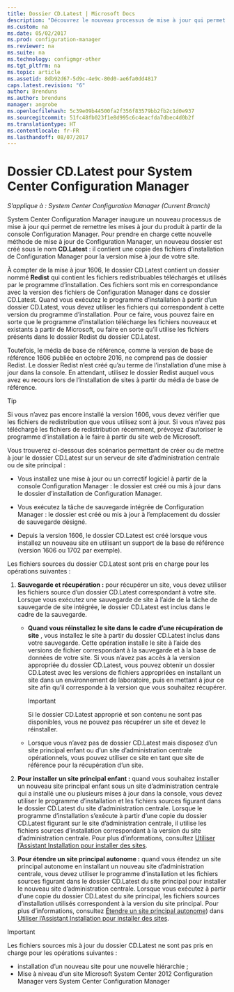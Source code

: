 ```yaml
---
title: Dossier CD.Latest | Microsoft Docs
description: "Découvrez le nouveau processus de mise à jour qui permet de remettre les mises à jour du produit à partir de la console Configuration Manager."
ms.custom: na
ms.date: 05/02/2017
ms.prod: configuration-manager
ms.reviewer: na
ms.suite: na
ms.technology: configmgr-other
ms.tgt_pltfrm: na
ms.topic: article
ms.assetid: 8db92d67-5d9c-4e9c-80d0-ae6fa0dd4817
caps.latest.revision: "6"
author: Brenduns
ms.author: brenduns
manager: angrobe
ms.openlocfilehash: 5c39e09b44500fa2f356f83579bb2fb2c1d0e937
ms.sourcegitcommit: 51fc48fb023f1e8d995c6c4eacfda7dbec4d0b2f
ms.translationtype: HT
ms.contentlocale: fr-FR
ms.lasthandoff: 08/07/2017
---
```

# <a name="the-cdlatest-folder-for-system-center-configuration-manager"></a>Dossier CD.Latest pour System Center Configuration Manager

*S’applique à : System Center Configuration Manager (Current Branch)*

System Center Configuration Manager inaugure un nouveau processus de mise à jour qui permet de remettre les mises à jour du produit à partir de la console Configuration Manager. Pour prendre en charge cette nouvelle méthode de mise à jour de Configuration Manager, un nouveau dossier est créé sous le nom **CD.Latest** : il contient une copie des fichiers d’installation de Configuration Manager pour la version mise à jour de votre site.  

À compter de la mise à jour 1606, le dossier CD.Latest contient un dossier nommé **Redist** qui contient les fichiers redistribuables téléchargés et utilisés par le programme d’installation. Ces fichiers sont mis en correspondance avec la version des fichiers de Configuration Manager dans ce dossier CD.Latest. Quand vous exécutez le programme d’installation à partir d’un dossier CD.Latest, vous devez utiliser les fichiers qui correspondent à cette version du programme d’installation. Pour ce faire, vous pouvez faire en sorte que le programme d’installation télécharge les fichiers nouveaux et existants à partir de Microsoft, ou faire en sorte qu’il utilise les fichiers présents dans le dossier Redist du dossier CD.Latest.

Toutefois, le média de base de référence, comme la version de base de référence 1606 publiée en octobre 2016, ne comprend pas de dossier Redist. Le dossier Redist n’est créé qu’au terme de l’installation d’une mise à jour dans la console. En attendant, utilisez le dossier Redist auquel vous avez eu recours lors de l’installation de sites à partir du média de base de référence.  

> [!TIP]
> Si vous n’avez pas encore installé la version 1606, vous devez vérifier que les fichiers de redistribution que vous utilisez sont à jour. Si vous n’avez pas téléchargé les fichiers de redistribution récemment, prévoyez d’autoriser le programme d’installation à le faire à partir du site web de Microsoft.   

 Vous trouverez ci-dessous des scénarios permettant de créer ou de mettre à jour le dossier CD.Latest sur un serveur de site d’administration centrale ou de site principal :  

-   Vous installez une mise à jour ou un correctif logiciel à partir de la console Configuration Manager : le dossier est créé ou mis à jour dans le dossier d’installation de Configuration Manager.  

-   Vous exécutez la tâche de sauvegarde intégrée de Configuration Manager : le dossier est créé ou mis à jour à l’emplacement du dossier de sauvegarde désigné.  

-  Depuis la version 1606, le dossier CD.Latest est créé lorsque vous installez un nouveau site en utilisant un support de la base de référence (version 1606 ou 1702 par exemple).

Les fichiers sources du dossier CD.Latest sont pris en charge pour les opérations suivantes :  

1.  **Sauvegarde et récupération :** pour récupérer un site, vous devez utiliser les fichiers source d’un dossier CD.Latest correspondant à votre site. Lorsque vous exécutez une sauvegarde de site à l’aide de la tâche de sauvegarde de site intégrée, le dossier CD.Latest est inclus dans le cadre de la sauvegarde.

    -   **Quand vous réinstallez le site dans le cadre d’une récupération de site** , vous installez le site à partir du dossier CD.Latest inclus dans votre sauvegarde. Cette opération installe le site à l’aide des versions de fichier correspondant à la sauvegarde et à la base de données de votre site.  Si vous n’avez pas accès à la version appropriée du dossier CD.Latest, vous pouvez obtenir un dossier CD.Latest avec les versions de fichiers appropriées en installant un site dans un environnement de laboratoire, puis en mettant à jour ce site afin qu’il corresponde à la version que vous souhaitez récupérer.

        > [!IMPORTANT]  
        >  Si le dossier CD.Latest approprié et son contenu ne sont pas disponibles, vous ne pouvez pas récupérer un site et devez le réinstaller.  

    -   Lorsque vous n’avez pas de dossier CD.Latest mais disposez d’un site principal enfant ou d’un site d’administration centrale opérationnels, vous pouvez utiliser ce site en tant que site de référence pour la récupération d’un site.  

2.  **Pour installer un site principal enfant :** quand vous souhaitez installer un nouveau site principal enfant sous un site d’administration centrale qui a installé une ou plusieurs mises à jour dans la console, vous devez utiliser le programme d’installation et les fichiers sources figurant dans le dossier CD.Latest du site d’administration centrale. Lorsque le programme d’installation s’exécute à partir d’une copie du dossier CD.Latest figurant sur le site d’administration centrale, il utilise les fichiers sources d’installation correspondant à la version du site d’administration centrale. Pour plus d’informations, consultez [Utiliser l’Assistant Installation pour installer des sites](../../../core/servers/deploy/install/use-the-setup-wizard-to-install-sites.md).  

3.  **Pour étendre un site principal autonome :** quand vous étendez un site principal autonome en installant un nouveau site d’administration centrale, vous devez utiliser le programme d’installation et les fichiers sources figurant dans le dossier CD.Latest du site principal pour installer le nouveau site d’administration centrale. Lorsque vous exécutez à partir d’une copie du dossier CD.Latest du site principal, les fichiers sources d’installation utilisés correspondent à la version du site principal. Pour plus d’informations, consultez [Étendre un site principal autonome](../../../core/servers/deploy/install/use-the-setup-wizard-to-install-sites.md#bkmk_expand)) dans [Utiliser l’Assistant Installation pour installer des sites](../../../core/servers/deploy/install/use-the-setup-wizard-to-install-sites.md).

> [!IMPORTANT]  
>  Les fichiers sources mis à jour du dossier CD.Latest ne sont pas pris en charge pour les opérations suivantes :  
>   
>  -   installation d’un nouveau site pour une nouvelle hiérarchie ;  
>  -   Mise à niveau d’un site Microsoft System Center 2012 Configuration Manager vers System Center Configuration Manager
